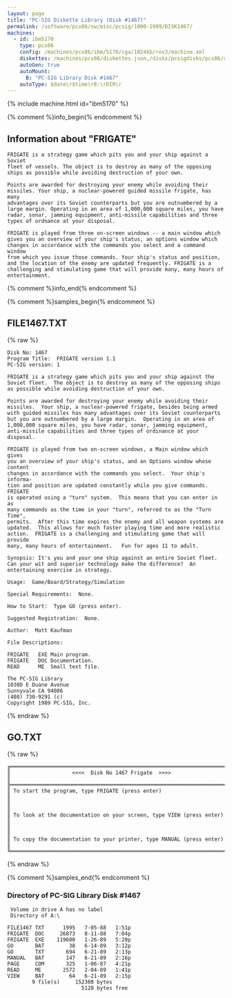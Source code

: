 ```yaml
---
layout: page
title: "PC-SIG Diskette Library (Disk #1467)"
permalink: /software/pcx86/sw/misc/pcsig/1000-1999/DISK1467/
machines:
  - id: ibm5170
    type: pcx86
    config: /machines/pcx86/ibm/5170/cga/1024kb/rev3/machine.xml
    diskettes: /machines/pcx86/diskettes.json,/disks/pcsigdisks/pcx86/diskettes.json
    autoGen: true
    autoMount:
      B: "PC-SIG Library Disk #1467"
    autoType: $date\r$time\rB:\rDIR\r
---
```


{% include machine.html id="ibm5170" %}

{% comment %}info_begin{% endcomment %}

## Information about "FRIGATE"

    FRIGATE is a strategy game which pits you and your ship against a Soviet
    fleet of vessels. The object is to destroy as many of the opposing
    ships as possible while avoiding destruction of your own.
    
    Points are awarded for destroying your enemy while avoiding their
    missiles. Your ship, a nuclear-powered guided missile frigate, has many
    advantages over its Soviet counterparts but you are outnumbered by a
    large margin. Operating in an area of 1,000,000 square miles, you have
    radar, sonar, jamming equipment, anti-missile capabilities and three
    types of ordnance at your disposal.
    
    FRIGATE is played from three on-screen windows -- a main window which
    gives you an overview of your ship's status, an options window which
    changes in accordance with the commands you select and a command window
    from which you issue those commands. Your ship's status and position,
    and the location of the enemy are updated frequently. FRIGATE is a
    challenging and stimulating game that will provide many, many hours of
    entertainment.
{% comment %}info_end{% endcomment %}

{% comment %}samples_begin{% endcomment %}

## FILE1467.TXT

{% raw %}
```
Disk No: 1467
Program Title:  FRIGATE version 1.1
PC-SIG version: 1

FRIGATE is a strategy game which pits you and your ship against the
Soviet fleet.  The object is to destroy as many of the opposing ships
as possible while avoiding destruction of your own.

Points are awarded for destroying your enemy while avoiding their
missiles.  Your ship, a nuclear-powered frigate, besides being armed
with guided missiles has many advantages over its Soviet counterparts
but you are outnumbered by a large margin.  Operating in an area of
1,000,000 square miles, you have radar, sonar, jamming equipment,
anti-missile capabilities and three types of ordinance at your
disposal.

FRIGATE is played from two on-screen windows, a Main window which gives
you an overview of your ship's status, and an Options window whose content
changes in accordance with the commands you select.  Your ship's informa-
tion and position are updated constantly while you give commands.  FRIGATE
is operated using a "turn" system.  This means that you can enter in as
many commands as the time in your "turn", referred to as the "Turn Time",
permits.  After this time expires the enemy and all weapon systems are
updated.  This allows for much faster playing time and more realistic
action.  FRIGATE is a challenging and stimulating game that will provide
many, many hours of entertainment.   Fun for ages 11 to adult.

Synopsis: It's you and your one ship against an entire Soviet fleet.
Can your wit and superior technology make the difference?  An
entertaining exercise in strategy.

Usage:  Game/Board/Strategy/Simulation

Special Requirements:  None.

How to Start:  Type GO (press enter).

Suggested Registration:  None.

Author:  Matt Kaufman

File Descriptions:

FRIGATE   EXE Main program.
FRIGATE   DOC Documentation.
READ      ME  Small text file.

The PC-SIG Library
1030D E Duane Avenue
Sunnyvale CA 94086
(408) 730-9291 (c)
Copyright 1989 PC-SIG, Inc.

```
{% endraw %}

## GO.TXT

{% raw %}
```
╔═════════════════════════════════════════════════════════════════════════╗
║                    <<<<  Disk No 1467 Frigate  >>>>                     ║
╠═════════════════════════════════════════════════════════════════════════╣
║ To start the program, type FRIGATE (press enter)                        ║
║                                                                         ║
║ To look at the documentation on your screen, type VIEW (press enter)    ║
║                                                                         ║
║ To copy the documentation to your printer, type MANUAL (press enter)    ║
╚═════════════════════════════════════════════════════════════════════════╝
```
{% endraw %}

{% comment %}samples_end{% endcomment %}

### Directory of PC-SIG Library Disk #1467

     Volume in drive A has no label
     Directory of A:\

    FILE1467 TXT      1995   7-05-88   1:51p
    FRIGATE  DOC     26873   8-11-88   7:04p
    FRIGATE  EXE    119600   1-26-89   5:20p
    GO       BAT        38   6-14-89   3:12p
    GO       TXT       694   6-21-89   2:13p
    MANUAL   BAT       147   6-21-89   2:16p
    PAGE     COM       325   1-06-87   4:21p
    READ     ME       2572   2-04-89   1:41p
    VIEW     BAT        64   6-21-89   2:15p
            9 file(s)     152308 bytes
                            5120 bytes free
